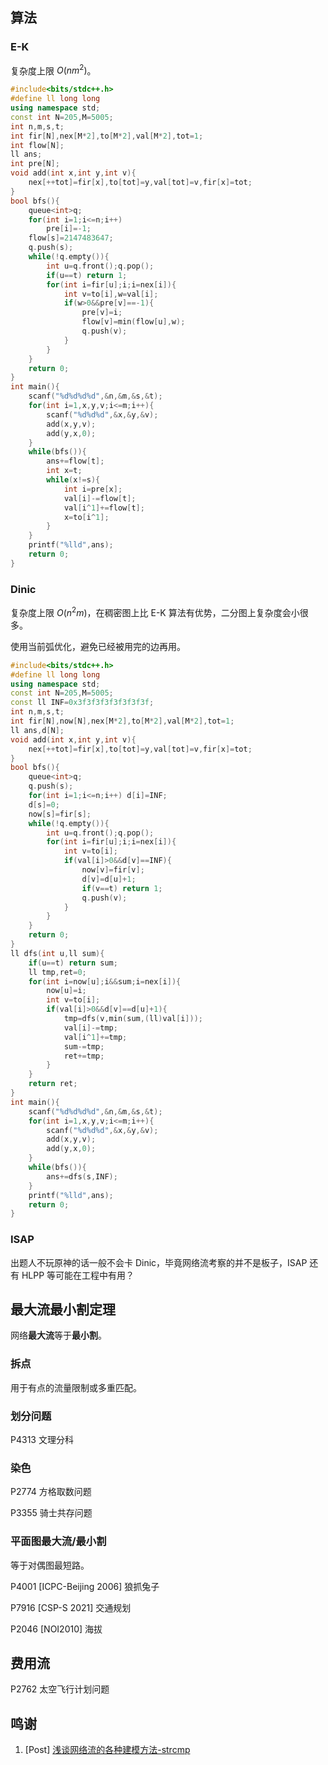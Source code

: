 ## 算法

### E-K

复杂度上限 $O(nm^2)$。

```cpp
#include<bits/stdc++.h>
#define ll long long
using namespace std;
const int N=205,M=5005;
int n,m,s,t;
int fir[N],nex[M*2],to[M*2],val[M*2],tot=1;
int flow[N];
ll ans;
int pre[N];
void add(int x,int y,int v){
	nex[++tot]=fir[x],to[tot]=y,val[tot]=v,fir[x]=tot;
}
bool bfs(){
	queue<int>q;
	for(int i=1;i<=n;i++)
		pre[i]=-1;
	flow[s]=2147483647;
	q.push(s);
	while(!q.empty()){
		int u=q.front();q.pop();
		if(u==t) return 1;
		for(int i=fir[u];i;i=nex[i]){
			int v=to[i],w=val[i];
			if(w>0&&pre[v]==-1){
				pre[v]=i;
				flow[v]=min(flow[u],w);
				q.push(v);
			}
		}
	}
	return 0;
}
int main(){
	scanf("%d%d%d%d",&n,&m,&s,&t);
	for(int i=1,x,y,v;i<=m;i++){
		scanf("%d%d%d",&x,&y,&v);
		add(x,y,v);
		add(y,x,0);
	}
	while(bfs()){
		ans+=flow[t];
		int x=t;
		while(x!=s){
			int i=pre[x];
			val[i]-=flow[t];
			val[i^1]+=flow[t];
			x=to[i^1];
		}
	}
	printf("%lld",ans);
	return 0;
}
```



### Dinic

复杂度上限 $O(n^2m)$，在稠密图上比 E-K 算法有优势，二分图上复杂度会小很多。

使用当前弧优化，避免已经被用完的边再用。

```cpp
#include<bits/stdc++.h>
#define ll long long
using namespace std;
const int N=205,M=5005;
const ll INF=0x3f3f3f3f3f3f3f3f;
int n,m,s,t;
int fir[N],now[N],nex[M*2],to[M*2],val[M*2],tot=1;
ll ans,d[N];
void add(int x,int y,int v){
	nex[++tot]=fir[x],to[tot]=y,val[tot]=v,fir[x]=tot;
}
bool bfs(){
	queue<int>q;
	q.push(s);
	for(int i=1;i<=n;i++) d[i]=INF;
	d[s]=0;
	now[s]=fir[s];
	while(!q.empty()){
		int u=q.front();q.pop();
		for(int i=fir[u];i;i=nex[i]){
			int v=to[i];
			if(val[i]>0&&d[v]==INF){
				now[v]=fir[v];
				d[v]=d[u]+1;
				if(v==t) return 1;
				q.push(v);
			}
		}
	}
	return 0;
}
ll dfs(int u,ll sum){
	if(u==t) return sum;
	ll tmp,ret=0;
	for(int i=now[u];i&&sum;i=nex[i]){
		now[u]=i;
		int v=to[i];
		if(val[i]>0&&d[v]==d[u]+1){
			tmp=dfs(v,min(sum,(ll)val[i]));
			val[i]-=tmp;
			val[i^1]+=tmp;
			sum-=tmp;
			ret+=tmp;
		}
	}
	return ret;
}
int main(){
	scanf("%d%d%d%d",&n,&m,&s,&t);
	for(int i=1,x,y,v;i<=m;i++){
		scanf("%d%d%d",&x,&y,&v);
		add(x,y,v);
		add(y,x,0);
	}
	while(bfs()){
		ans+=dfs(s,INF);
	}
	printf("%lld",ans);
	return 0;
}
```

### ISAP

出题人不玩原神的话一般不会卡 Dinic，毕竟网络流考察的并不是板子，ISAP 还有 HLPP 等可能在工程中有用？

## 最大流最小割定理

网络**最大流**等于**最小割**。

### 拆点

用于有点的流量限制或多重匹配。

### 划分问题

P4313 文理分科

### 染色

P2774 方格取数问题

P3355 骑士共存问题

### 平面图最大流/最小割

等于对偶图最短路。

P4001 [ICPC-Beijing 2006] 狼抓兔子

P7916 [CSP-S 2021] 交通规划

P2046 [NOI2010] 海拔

## 费用流

P2762 太空飞行计划问题

## 鸣谢

1. [Post] [浅谈网络流的各种建模方法-strcmp](https://www.luogu.com.cn/article/k2hh2bok)